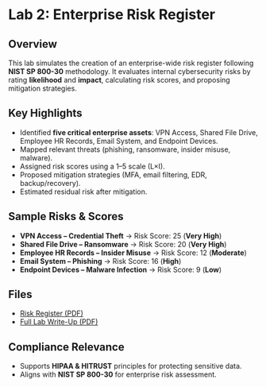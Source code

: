 # Lab 2: Enterprise Risk Register

## Overview
This lab simulates the creation of an enterprise-wide risk register following **NIST SP 800-30** methodology. It evaluates internal cybersecurity risks by rating **likelihood** and **impact**, calculating risk scores, and proposing mitigation strategies.  

## Key Highlights
- Identified **five critical enterprise assets**: VPN Access, Shared File Drive, Employee HR Records, Email System, and Endpoint Devices.  
- Mapped relevant threats (phishing, ransomware, insider misuse, malware).  
- Assigned risk scores using a 1–5 scale (L×I).  
- Proposed mitigation strategies (MFA, email filtering, EDR, backup/recovery).  
- Estimated residual risk after mitigation.

## Sample Risks & Scores
- **VPN Access – Credential Theft** → Risk Score: 25 (**Very High**)  
- **Shared File Drive – Ransomware** → Risk Score: 20 (**Very High**)  
- **Employee HR Records – Insider Misuse** → Risk Score: 12 (**Moderate**)  
- **Email System – Phishing** → Risk Score: 16 (**High**)  
- **Endpoint Devices – Malware Infection** → Risk Score: 9 (**Low**)

## Files
- [Risk Register (PDF)](./Enterprise_Risk_Register_Lab.pdf)  
- [Full Lab Write-Up (PDF)](./Enterprise_Risk_Register_WriteUp.pdf)

## Compliance Relevance
- Supports **HIPAA & HITRUST** principles for protecting sensitive data.  
- Aligns with **NIST SP 800-30** for enterprise risk assessment.  
